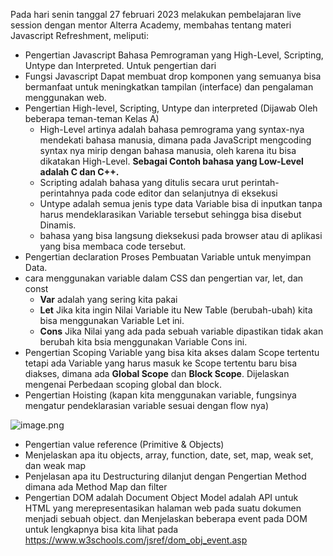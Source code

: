 Pada hari senin tanggal 27 februari 2023  melakukan pembelajaran live session dengan mentor Alterra Academy, membahas tentang materi Javascript Refreshment, meliputi:
* Pengertian Javascript
    Bahasa Pemrograman yang High-Level, Scripting, Untype dan Interpreted. Untuk pengertian dari 
* Fungsi Javascript
    Dapat membuat drop komponen yang semuanya bisa bermanfaat untuk meningkatkan tampilan (interface) dan pengalaman menggunakan web.
* Pengertian High-level, Scripting, Untype dan interpreted (Dijawab Oleh beberapa teman-teman Kelas A)
    * High-Level artinya adalah bahasa pemrograma yang syntax-nya mendekati bahasa manusia, dimana pada JavaScript mengcoding syntax nya mirip dengan bahasa manusia, oleh karena itu bisa dikatakan High-Level. **Sebagai Contoh bahasa yang Low-Level adalah C dan C++.**
    * Scripting adalah bahasa yang ditulis secara urut perintah-perintahnya pada code editor dan selanjutnya di eksekusi
    * Untype adalah semua jenis type data Variable bisa di inputkan tanpa harus mendeklarasikan Variable tersebut sehingga bisa disebut Dinamis.
    * bahasa yang bisa langsung dieksekusi pada browser atau di aplikasi yang bisa membaca code tersebut.
* Pengertian declaration
    Proses Pembuatan Variable untuk menyimpan Data.
* cara menggunakan variable dalam CSS dan pengertian var, let, dan const
    * **Var** adalah yang sering kita pakai
    * **Let** Jika kita ingin Nilai Variable itu New Table (berubah-ubah) kita bisa menggunakan Variable Let ini.
    * **Cons** Jika Nilai yang ada pada sebuah variable dipastikan tidak akan berubah kita bsia menggunakan Variable Cons ini.
* Pengertian Scoping
    Variable yang bisa kita akses dalam Scope tertentu tetapi ada Variable yang harus masuk ke Scope tertentu baru bisa diakses, dimana ada **Global Scope** dan **Block Scope**. Dijelaskan mengenai Perbedaan scoping global dan block.
* Pengertian Hoisting (kapan kita menggunakan variable, fungsinya mengatur pendeklarasian variable sesuai dengan flow nya)

![image.png](https://i.ibb.co/FKLqtNG/hosting.png)

* Pengertian value reference (Primitive & Objects)
* Menjelaskan apa itu objects, array, function, date, set, map, weak set, dan weak map
* Penjelasan apa itu Destructuring dilanjut dengan Pengertian Method dimana ada Method Map dan filter
* Pengertian DOM adalah Document Object Model adalah API untuk HTML yang merepresentasikan halaman web pada suatu dokumen menjadi sebuah object. dan Menjelaskan beberapa event pada DOM untuk lengkapnya bisa kita lihat pada https://www.w3schools.com/jsref/dom_obj_event.asp

